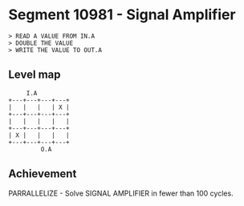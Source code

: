 # Segment 10981 - Signal Amplifier

```
> READ A VALUE FROM IN.A
> DOUBLE THE VALUE
> WRITE THE VALUE TO OUT.A
```

## Level map

```
     I.A
+---+---+---+---+
|   |   |   | X |
+---+---+---+---+
|   |   |   |   |
+---+---+---+---+
| X |   |   |   |
+---+---+---+---+
         O.A
```

## Achievement
PARRALLELIZE - Solve SIGNAL AMPLIFIER in fewer than 100 cycles.
